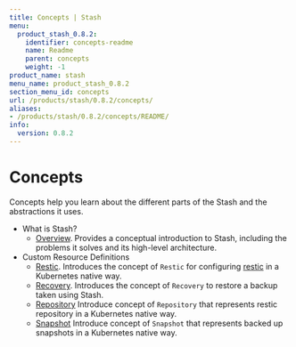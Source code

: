 ```yaml
---
title: Concepts | Stash
menu:
  product_stash_0.8.2:
    identifier: concepts-readme
    name: Readme
    parent: concepts
    weight: -1
product_name: stash
menu_name: product_stash_0.8.2
section_menu_id: concepts
url: /products/stash/0.8.2/concepts/
aliases:
- /products/stash/0.8.2/concepts/README/
info:
  version: 0.8.2
---
```


# Concepts

Concepts help you learn about the different parts of the Stash and the abstractions it uses.

- What is Stash?
  - [Overview](/products/stash/0.8.2/concepts/what-is-stash/overview). Provides a conceptual introduction to Stash, including the problems it solves and its high-level architecture.
- Custom Resource Definitions
  - [Restic](/products/stash/0.8.2/concepts/crds/restic). Introduces the concept of `Restic` for configuring [restic](https://restic.net) in a Kubernetes native way.
  - [Recovery](/products/stash/0.8.2/concepts/crds/recovery). Introduces the concept of `Recovery` to restore a backup taken using Stash.
  - [Repository](/products/stash/0.8.2/concepts/crds/repository) Introduce concept of `Repository` that represents restic repository in a Kubernetes native way.
  - [Snapshot](/products/stash/0.8.2/concepts/crds/snapshot) Introduce concept of `Snapshot` that represents backed up snapshots in a Kubernetes native way.